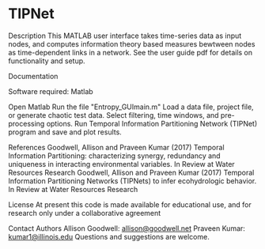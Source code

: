 # TIPNet

Description
This MATLAB user interface takes time-series data as input nodes, and computes information theory based measures bewtween nodes as time-dependent links in a network.  See the user guide pdf for details on functionality and setup.

Documentation

Software required: Matlab

Open Matlab
Run the file "Entropy_GUImain.m"
Load a data file, project file, or generate chaotic test data.
Select filtering, time windows, and pre-processing options.
Run Temporal Information Partitioning Network (TIPNet) program and save and plot results.

References
Goodwell, Allison and Praveen Kumar (2017) Temporal Information Partitioning: characterizing synergy, redundancy and uniqueness in interacting environmental variables. In Review at Water Resources Research
Goodwell, Allison and Praveen Kumar (2017) Temporal Information Partitioning Networks (TIPNets) to infer ecohydrologic behavior. In Review at Water Resources Research

License
At present this code is made available for educational use, and for research only under a collaborative agreement

Contact Authors
Allison Goodwell: allison@goodwell.net
Praveen Kumar: kumar1@illinois.edu
Questions and suggestions are welcome.
